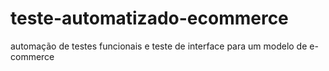# teste-automatizado-ecommerce
automação de testes funcionais e teste de interface para um modelo de e-commerce
